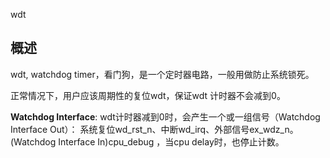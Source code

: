 wdt

## 概述

wdt, watchdog timer，看门狗，是一个定时器电路，一般用做防止系统锁死。

正常情况下，用户应该周期性的复位wdt，保证wdt 计时器不会减到0。

**Watchdog Interface**: wdt计时器减到0时，会产生一个或一组信号（Watchdog Interface Out）： 系统复位wd_rst_n、中断wd_irq、外部信号ex_wdz_n。 (Watchdog Interface In)cpu_debug ，当cpu delay时，也停止计数。



